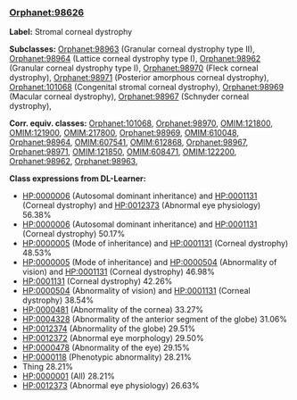 
### [Orphanet:98626](http://www.orpha.net/ORDO/Orphanet_98626)
**Label:** Stromal corneal dystrophy

**Subclasses:** [Orphanet:98963](http://www.orpha.net/ORDO/Orphanet_98963) (Granular corneal dystrophy type II), [Orphanet:98964](http://www.orpha.net/ORDO/Orphanet_98964) (Lattice corneal dystrophy type I), [Orphanet:98962](http://www.orpha.net/ORDO/Orphanet_98962) (Granular corneal dystrophy type I), [Orphanet:98970](http://www.orpha.net/ORDO/Orphanet_98970) (Fleck corneal dystrophy), [Orphanet:98971](http://www.orpha.net/ORDO/Orphanet_98971) (Posterior amorphous corneal dystrophy), [Orphanet:101068](http://www.orpha.net/ORDO/Orphanet_101068) (Congenital stromal corneal dystrophy), [Orphanet:98969](http://www.orpha.net/ORDO/Orphanet_98969) (Macular corneal dystrophy), [Orphanet:98967](http://www.orpha.net/ORDO/Orphanet_98967) (Schnyder corneal dystrophy), 

**Corr. equiv. classes:** [Orphanet:101068](http://www.orpha.net/ORDO/Orphanet_101068), [Orphanet:98970](http://www.orpha.net/ORDO/Orphanet_98970), [OMIM:121800](http://purl.obolibrary.org/obo/OMIM_121800), [OMIM:121900](http://purl.obolibrary.org/obo/OMIM_121900), [OMIM:217800](http://purl.obolibrary.org/obo/OMIM_217800), [Orphanet:98969](http://www.orpha.net/ORDO/Orphanet_98969), [OMIM:610048](http://purl.obolibrary.org/obo/OMIM_610048), [Orphanet:98964](http://www.orpha.net/ORDO/Orphanet_98964), [OMIM:607541](http://purl.obolibrary.org/obo/OMIM_607541), [OMIM:612868](http://purl.obolibrary.org/obo/OMIM_612868), [Orphanet:98967](http://www.orpha.net/ORDO/Orphanet_98967), [Orphanet:98971](http://www.orpha.net/ORDO/Orphanet_98971), [OMIM:121850](http://purl.obolibrary.org/obo/OMIM_121850), [OMIM:608471](http://purl.obolibrary.org/obo/OMIM_608471), [OMIM:122200](http://purl.obolibrary.org/obo/OMIM_122200), [Orphanet:98962](http://www.orpha.net/ORDO/Orphanet_98962), [Orphanet:98963](http://www.orpha.net/ORDO/Orphanet_98963), 

**Class expressions from DL-Learner:**

- [HP:0000006](http://purl.obolibrary.org/obo/HP_0000006) (Autosomal dominant inheritance) and [HP:0001131](http://purl.obolibrary.org/obo/HP_0001131) (Corneal dystrophy) and [HP:0012373](http://purl.obolibrary.org/obo/HP_0012373) (Abnormal eye physiology) 56.38%
- [HP:0000006](http://purl.obolibrary.org/obo/HP_0000006) (Autosomal dominant inheritance) and [HP:0001131](http://purl.obolibrary.org/obo/HP_0001131) (Corneal dystrophy) 50.17%
- [HP:0000005](http://purl.obolibrary.org/obo/HP_0000005) (Mode of inheritance) and [HP:0001131](http://purl.obolibrary.org/obo/HP_0001131) (Corneal dystrophy) 48.53%
- [HP:0000005](http://purl.obolibrary.org/obo/HP_0000005) (Mode of inheritance) and [HP:0000504](http://purl.obolibrary.org/obo/HP_0000504) (Abnormality of vision) and [HP:0001131](http://purl.obolibrary.org/obo/HP_0001131) (Corneal dystrophy) 46.98%
- [HP:0001131](http://purl.obolibrary.org/obo/HP_0001131) (Corneal dystrophy) 42.26%
- [HP:0000504](http://purl.obolibrary.org/obo/HP_0000504) (Abnormality of vision) and [HP:0001131](http://purl.obolibrary.org/obo/HP_0001131) (Corneal dystrophy) 38.54%
- [HP:0000481](http://purl.obolibrary.org/obo/HP_0000481) (Abnormality of the cornea) 33.27%
- [HP:0004328](http://purl.obolibrary.org/obo/HP_0004328) (Abnormality of the anterior segment of the globe) 31.06%
- [HP:0012374](http://purl.obolibrary.org/obo/HP_0012374) (Abnormality of the globe) 29.51%
- [HP:0012372](http://purl.obolibrary.org/obo/HP_0012372) (Abnormal eye morphology) 29.50%
- [HP:0000478](http://purl.obolibrary.org/obo/HP_0000478) (Abnormality of the eye) 29.15%
- [HP:0000118](http://purl.obolibrary.org/obo/HP_0000118) (Phenotypic abnormality) 28.21%
- Thing 28.21%
- [HP:0000001](http://purl.obolibrary.org/obo/HP_0000001) (All) 28.21%
- [HP:0012373](http://purl.obolibrary.org/obo/HP_0012373) (Abnormal eye physiology) 26.63%



